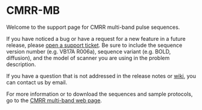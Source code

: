 CMRR-MB
=======

Welcome to the support page for CMRR multi-band pulse sequences.

If you have noticed a bug or have a request for a new feature in a future release, please [open a support ticket](https://github.com/eauerbach/CMRR-MB/issues). Be sure to include the sequence version number (e.g. VB17A R006a), sequence variant (e.g. BOLD, diffusion), and the model of scanner you are using in the problem description.

If you have a question that is not addressed in the release notes or [wiki](https://github.com/eauerbach/CMRR-MB/wiki), you can contact us by email.

For more information or to download the sequences and sample protocols, go to the [CMRR multi-band web page](http://www.cmrr.umn.edu/multiband).
